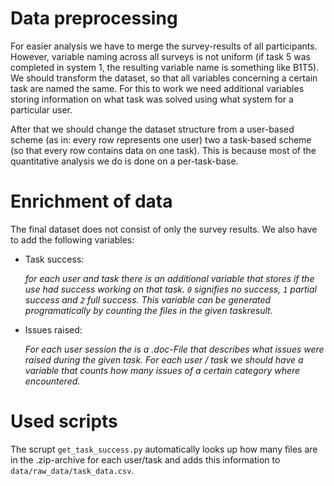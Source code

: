 # Data preprocessing

For easier analysis we have to merge the survey-results of all participants.
However, variable naming across all surveys is not uniform (if task 5 was 
completed in system 1, the resulting variable name is something like B1T5). 
We should transform the dataset, so that all variables concerning a certain
task are named the same. For this to work we need additional variables storing
information on what task was solved using what system for a particular user.

After that we should change the dataset structure from a user-based scheme (as in:
every row represents one user) two a task-based scheme (so that every row contains
data on one task). This is because most of the quantitative analysis we do is done
on a per-task-base.

# Enrichment of data

The final dataset does not consist of only the survey results. We also have to
add the following variables:

- Task success:

  *for each user and task there is an additional variable that stores if the use
  had success working on that task. `0` signifies no success, `1` partial success 
  and `2` full success. This variable can be generated programatically by
  counting the files in the given taskresult.*
- Issues raised:
  
  *For each user session the is a .doc-File that describes what issues were 
  raised during the given task. For each user / task we should have a variable
  that counts how many issues of a certain category where encountered.*

# Used scripts

The scrupt `get_task_success.py` automatically looks up how many files are in 
the .zip-archive for each user/task and adds this information to `data/raw_data/task_data.csv`.
